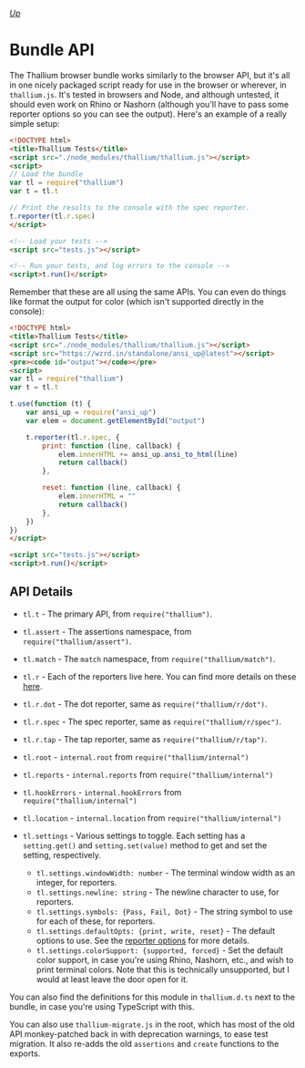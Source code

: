 *[Up](../api.md)*

# Bundle API

The Thallium browser bundle works similarly to the browser API, but it's all in one nicely packaged script ready for use in the browser or wherever, in `thallium.js`. It's tested in browsers and Node, and although untested, it should even work on Rhino or Nashorn (although you'll have to pass some reporter options so you can see the output). Here's an example of a really simple setup:

```html
<!DOCTYPE html>
<title>Thallium Tests</title>
<script src="./node_modules/thallium/thallium.js"></script>
<script>
// Load the bundle
var tl = require("thallium")
var t = tl.t

// Print the results to the console with the spec reporter.
t.reporter(tl.r.spec)
</script>

<!-- Load your tests -->
<script src="tests.js"></script>

<!-- Run your tests, and log errors to the console -->
<script>t.run()</script>
```

Remember that these are all using the same APIs. You can even do things like format the output for color (which isn't supported directly in the console):

```html
<!DOCTYPE html>
<title>Thallium Tests</title>
<script src="./node_modules/thallium/thallium.js"></script>
<script src="https://wzrd.in/standalone/ansi_up@latest"></script>
<pre><code id="output"></code></pre>
<script>
var tl = require("thallium")
var t = tl.t

t.use(function (t) {
    var ansi_up = require("ansi_up")
    var elem = document.getElementById("output")

    t.reporter(tl.r.spec, {
        print: function (line, callback) {
            elem.innerHTML += ansi_up.ansi_to_html(line)
            return callback()
        },

        reset: function (line, callback) {
            elem.innerHTML = ""
            return callback()
        },
    })
})
</script>

<script src="tests.js"></script>
<script>t.run()</script>
```

## API Details

- `tl.t` - The primary API, from `require("thallium")`.
- `tl.assert` - The assertions namespace, from `require("thallium/assert")`.
- `tl.match` - The `match` namespace, from `require("thallium/match")`.
- `tl.r` - Each of the reporters live here. You can find more details on these [here](../reporters.md).
- `tl.r.dot` - The dot reporter, same as `require("thallium/r/dot")`.
- `tl.r.spec` - The spec reporter, same as `require("thallium/r/spec")`.
- `tl.r.tap` - The tap reporter, same as `require("thallium/r/tap")`.
- `tl.root` - `internal.root` from `require("thallium/internal")`
- `tl.reports` - `internal.reports` from `require("thallium/internal")`
- `tl.hookErrors` - `internal.hookErrors` from `require("thallium/internal")`
- `tl.location` - `internal.location` from `require("thallium/internal")`
- `tl.settings` - Various settings to toggle. Each setting has a `setting.get()` and `setting.set(value)` method to get and set the setting, respectively.

    - `tl.settings.windowWidth: number` - The terminal window width as an integer, for reporters.
    - `tl.settings.newline: string` - The newline character to use, for reporters.
    - `tl.settings.symbols: {Pass, Fail, Dot}` - The string symbol to use for each of these, for reporters.
    - `tl.settings.defaultOpts: {print, write, reset}` - The default options to use. See the [reporter options](../reporters.md#options) for more details.
    - `tl.settings.colorSupport: {supported, forced}` - Set the default color support, in case you're using Rhino, Nashorn, etc., and wish to print terminal colors. Note that this is technically unsupported, but I would at least leave the door open for it.

You can also find the definitions for this module in `thallium.d.ts` next to the bundle, in case you're using TypeScript with this.

You can also use `thallium-migrate.js` in the root, which has most of the old API monkey-patched back in with deprecation warnings, to ease test migration. It also re-adds the old `assertions` and `create` functions to the exports.
